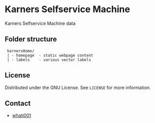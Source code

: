# Karners Selfservice Machine
Karners Selfservice Machine data

## Folder structure
```
 karnersHome/
 | - homepage  - static webpage content
 | - labels    - various vector labels
```

## License
Distributed under the GNU License. See `LICENSE` for more information.


## Contact
* [whati001](https://github.com/whati001)